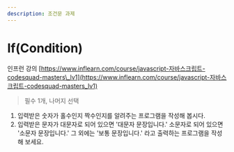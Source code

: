 ```yaml
---
description: 조건문 과제
---
```


# If\(Condition\)

인프런 강의 [https://www.inflearn.com/course/javascript-자바스크립트-codesquad-masters\_lv1](https://www.inflearn.com/course/javascript-자바스크립트-codesquad-masters_lv1) 

> 필수 1개, 나머지 선택

1. 입력받은 숫자가 홀수인지 짝수인지를 알려주는 프로그램을 작성해 봅시다.
2. 입력받은 문자가 대문자로 되어 있으면 '대문자 문장입니다.' 소문자로 되어 있으면 '소문자 문장입니다.' 그 외에는 '보통 문장입니다.' 라고 출력하는 프로그램을 작성해 보세요.

